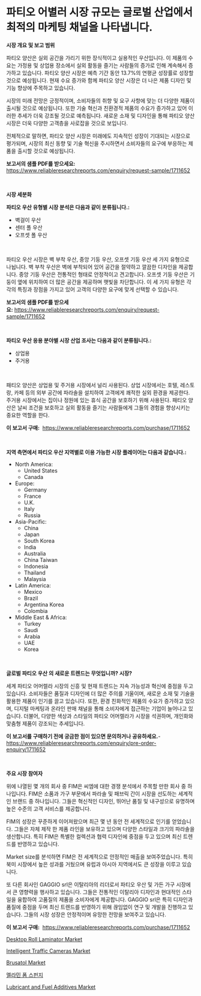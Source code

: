 <p><h1>파티오 어별러 시장 규모는 글로벌 산업에서 최적의 마케팅 채널을 나타냅니다.</h1></p><p><strong>시장 개요 및 보고 범위</strong></p>
<p><p>파티오 양산은 실외 공간을 가리기 위한 장식적이고 실용적인 우산입니다. 이 제품의 수요는 가정용 및 상업용 장소에서 실외 활동을 즐기는 사람들의 증가로 인해 계속해서 증가하고 있습니다. 파티오 양산 시장은 예측 기간 동안 13.7%의 연평균 성장률로 성장할 것으로 예상됩니다. 현재 수요 증가와 함께 파티오 양산 시장은 더 나은 제품 디자인 및 기능 향상에 주목하고 있습니다.</p><p>시장의 미래 전망은 긍정적이며, 소비자들의 취향 및 요구 사항에 맞는 더 다양한 제품이 출시될 것으로 예상됩니다. 또한 기술 혁신과 친환경적 제품의 수요가 증가하고 있어 이러한 추세가 더욱 강조될 것으로 예측됩니다. 새로운 소재 및 디자인을 통해 파티오 양산 시장은 더욱 다양한 고객층을 사로잡을 것으로 보입니다.</p><p>전체적으로 말하면, 파티오 양산 시장은 미래에도 지속적인 성장이 기대되는 시장으로 평가되며, 시장의 최신 동향 및 기술 혁신을 주시하면서 소비자들의 요구에 부응하는 제품을 출시할 것으로 예상됩니다.</p></p>
<p><strong>보고서의 샘플 PDF를 받으세요:</strong> <a href="https://www.reliableresearchreports.com/enquiry/request-sample/1711652">https://www.reliableresearchreports.com/enquiry/request-sample/1711652</a></p>
<p>&nbsp;</p>
<p><strong>시장 세분화</strong></p>
<p><strong>파티오 우산 유형별 시장 분석은 다음과 같이 분류됩니다.:</strong></p>
<p><ul><li>벽걸이 우산</li><li>센터 폴 우산</li><li>오프셋 폴 우산</li></ul></p>
<p>&nbsp;</p>
<p><p>파티오 우산 시장은 벽 부착 우산, 중앙 기둥 우산, 오프셋 기둥 우산 세 가지 유형으로 나뉩니다. 벽 부착 우산은 벽에 부착되어 있어 공간을 절약하고 깔끔한 디자인을 제공합니다. 중앙 기둥 우산은 전통적인 형태로 안정적이고 견고합니다. 오프셋 기둥 우산은 기둥이 옆에 위치하여 더 많은 공간을 제공하며 햇빛을 차단합니다. 이 세 가지 유형은 각각의 특징과 장점을 가지고 있어 고객의 다양한 요구에 맞게 선택할 수 있습니다.</p></p>
<p><strong>보고서의 샘플 PDF를 받으세요:</strong>&nbsp;<a href="https://www.reliableresearchreports.com/enquiry/request-sample/1711652">https://www.reliableresearchreports.com/enquiry/request-sample/1711652</a></p>
<p>&nbsp;</p>
<p><strong> 파티오 우산 응용 분야별 시장 산업 조사는 다음과 같이 분류됩니다.:</strong></p>
<p><ul><li>상업용</li><li>주거용</li></ul></p>
<p>&nbsp;</p>
<p><p>패티오 양산은 상업용 및 주거용 시장에서 널리 사용된다. 상업 시장에서는 호텔, 레스토랑, 카페 등의 외부 공간에 파라솔을 설치하여 고객에게 쾌적한 실외 환경을 제공한다. 주거용 시장에서는 집이나 정원에 있는 휴식 공간을 보호하기 위해 사용된다. 패티오 양산은 날씨 조건을 보호하고 실외 활동을 즐기는 사람들에게 그들의 경험을 향상시키는 중요한 역할을 한다.</p></p>
<p><strong>이 보고서 구매:</strong>&nbsp; <a href="https://www.reliableresearchreports.com/purchase/1711652">https://www.reliableresearchreports.com/purchase/1711652</a></p>
<p>&nbsp;</p>
<p><strong>지역 측면에서 파티오 우산 지역별로 이용 가능한 시장 플레이어는 다음과 같습니다.:</strong></p>
<p><ul>
    <li>
        North America:
        <ul>
            <li>United States</li>
            <li>Canada</li>
        </ul>
    </li>
    <li>
        Europe:
        <ul>
            <li>Germany</li>
            <li>France</li>
            <li>U.K.</li>
            <li>Italy</li>
            <li>Russia</li>
        </ul>
    </li>
    <li>
        Asia-Pacific:
        <ul>
            <li>China</li>
            <li>Japan</li>
            <li>South Korea</li>
            <li>India</li>
            <li>Australia</li>
            <li>China Taiwan</li>
            <li>Indonesia</li>
            <li>Thailand</li>
            <li>Malaysia</li>
        </ul>
    </li>
    <li>
        Latin America:
        <ul>
            <li>Mexico</li>
            <li>Brazil</li>
            <li>Argentina Korea</li>
            <li>Colombia</li>
        </ul>
    </li>
    <li>
        Middle East & Africa:
        <ul>
            <li>Turkey</li>
            <li>Saudi</li>
            <li>Arabia</li>
            <li>UAE</li>
            <li>Korea</li>
        </ul>
    </li>
    </ul></p>
<p>&nbsp;</p>
<p><strong>글로벌 파티오 우산 의 새로운 트렌드는 무엇입니까? 시장?</strong></p>
<p><p>세계 파티오 어머렐라 시장의 신흥 및 현재 트렌드는 지속 가능성과 혁신에 중점을 두고 있습니다. 소비자들은 품질과 디자인에 더 많은 주의를 기울이며, 새로운 소재 및 기술을 활용한 제품이 인기를 끌고 있습니다. 또한, 환경 친화적인 제품의 수요가 증가하고 있으며, 디지털 마케팅과 온라인 판매 채널을 통해 소비자에게 접근하는 기업이 늘어나고 있습니다. 더불어, 다양한 색상과 스타일의 파티오 어머렐라가 시장을 석권하며, 개인화와 맞춤형 제품이 강조되는 추세입니다.</p></p>
<p><strong>이 보고서를 구매하기 전에 궁금한 점이 있으면 문의하거나 공유하세요.</strong>- <a href="https://www.reliableresearchreports.com/enquiry/pre-order-enquiry/1711652">https://www.reliableresearchreports.com/enquiry/pre-order-enquiry/1711652</a></p>
<p>&nbsp;</p>
<p><strong>주요 시장 참여자</strong></p>
<p><p>위에 나열된 몇 개의 회사 중 FIM은 씨엠에 대한 경쟁 분석에서 주목할 만한 회사 중 하나입니다. FIM은 소품과 가구 부문에서 파라솔 및 패브릭 간이 시장을 선도하는 세계적인 브랜드 중 하나입니다. 그들은 혁신적인 디자인, 뛰어난 품질 및 내구성으로 유명하며 높은 수준의 고객 서비스를 제공합니다.</p><p>FIM의 성장은 꾸준하게 이어져왔으며 최근 몇 년 동안 전 세계적으로 인기를 얻었습니다. 그들은 자체 제작 한 제품 라인을 보유하고 있으며 다양한 스타일과 크기의 파라솔을 생산합니다. 특히 FIM은 특별한 컬렉션과 협력 디자인에 중점을 두고 있으며 최신 트렌드를 반영하고 있습니다.</p><p>Market size를 분석하면 FIM은 전 세계적으로 안정적인 매출을 보여주었습니다. 특히 북미 시장에서 높은 성과를 거뒀으며 유럽과 아시아 지역에서도 큰 성장을 이루고 있습니다.</p><p>또 다른 회사인 GAGGIO srl은 이탈리아의 리더로서 파티오 우산 및 가든 가구 시장에서 큰 영향력을 행사하고 있습니다. 그들은 전통적인 이탈리아 디자인과 현대적인 스타일을 융합하여 고품질의 제품을 소비자에게 제공합니다. GAGGIO srl은 특히 디자인과 품질에 중점을 두며 최신 트렌드를 반영하기 위해 끊임없이 연구 및 개발을 진행하고 있습니다. 그들의 시장 성장은 안정적이며 유망한 전망을 보여주고 있습니다.</p></p>
<p><strong>이 보고서 구매:</strong>&nbsp;&nbsp;<a href="https://www.reliableresearchreports.com/purchase/1711652">https://www.reliableresearchreports.com/purchase/1711652</a></p>
<p><p><a href="https://cautious-neon-760.notion.site/Desktop-Roll-Laminator-Market-Size-Furnishes-Valuable-Information-Encompassing-Market-Share-Market--5673949617434194938e159e11c70e31">Desktop Roll Laminator Market</a></p><p><a href="https://issuu.com/reportprime-2/docs/intelligent-traffic-cameras-market-size-2030.pptx">Intelligent Traffic Cameras Market</a></p><p><a href="https://view.publitas.com/reportprime-1/brusatol-market-challenges-opportunities-and-growth-drivers-and-major-market-players-forecasted-for-period-from-2023-2030/">Brusatol Market</a></p><p><a href="https://github.com/sougarounis/Market-Research-Report-List-2/blob/main/8258525190632.md">멜라민 폼 스펀지</a></p><p><a href="https://github.com/gdfhhhj/Market-Research-Report-List-3/blob/main/lubricant-and-fuel-additives-market.md">Lubricant and Fuel Additives Market</a></p></p>

